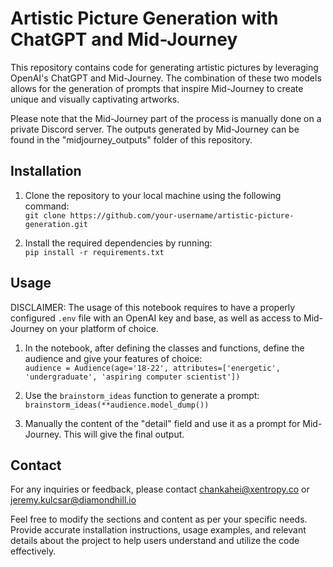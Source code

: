 # Artistic Picture Generation with ChatGPT and Mid-Journey

This repository contains code for generating artistic pictures by leveraging OpenAI's ChatGPT and Mid-Journey. The combination of these two models allows for the generation of prompts that inspire Mid-Journey to create unique and visually captivating artworks.

Please note that the Mid-Journey part of the process is manually done on a private Discord server. The outputs generated by Mid-Journey can be found in the "midjourney_outputs" folder of this repository.

## Installation

1. Clone the repository to your local machine using the following command:  
```git clone https://github.com/your-username/artistic-picture-generation.git```

2. Install the required dependencies by running:  
```pip install -r requirements.txt```

## Usage

DISCLAIMER: The usage of this notebook requires to have a properly configured ```.env``` file with an OpenAI key and base, as well as access to Mid-Journey on your platform of choice.

1. In the notebook, after defining the classes and functions, define the audience and give your features of choice:  
```audience = Audience(age='18-22', attributes=['energetic', 'undergraduate', 'aspiring computer scientist'])```

3. Use the ```brainstorm_ideas``` function to generate a prompt:  
```brainstorm_ideas(**audience.model_dump())```

4. Manually the content of the "detail" field and use it as a prompt for Mid-Journey. This will give the final output.

## Contact
For any inquiries or feedback, please contact chankahei@xentropy.co or jeremy.kulcsar@diamondhill.io

Feel free to modify the sections and content as per your specific needs. Provide accurate installation instructions, usage examples, and relevant details about the project to help users understand and utilize the code effectively.
